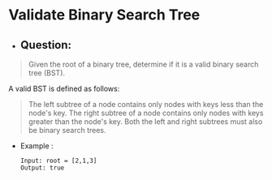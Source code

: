 # Validate Binary Search Tree
- ## Question:
>Given the root of a binary tree, determine if it is a valid binary search tree (BST).
>
A valid BST is defined as follows:
>
>The left subtree of a node contains only nodes with keys less than the node's key.
>The right subtree of a node contains only nodes with keys greater than the node's key.
>Both the left and right subtrees must also be binary search trees.

- Example :

      Input: root = [2,1,3]
      Output: true
      

